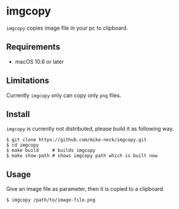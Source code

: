 imgcopy
===

`imgcopy` copies image file in your pc to clipboard.

Requirements
---

* macOS 10.6 or later

Limitations
---

Currently `imgcopy` only can copy only `png` files.

Install
---

`imgcopy` is currently not distributed, please build it as following way.

```shell session
$ git clone https://github.com/mike-neck/imgcopy.git
$ cd imgcopy
$ make build     # builds imgcopy
$ make show-path # shows imgcopy path which is built now
```

Usage
---

Give an image file as parameter, then it is copied to a clipboard.

```shell-session
$ imgcopy /path/to/image-file.png
```
